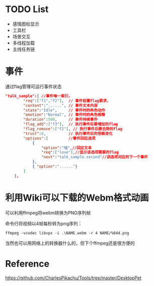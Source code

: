 # TODO List
- 感情图标显示
- 工具栏
- 场景交互
- 多线程加载
- 主线任务链


# 事件
通过flag管理可运行事件状态
```json
"talk_sample":{ //事件唯一索引，
        "req":["f1","f2"],  // 事件前置flag要求，
        "content":"......", // 事件文本内容
        "state":"Idle",     // 事件时的角色动作
        "emotion":"Normal", // 事件时的角色感情
        "duration":500,     // 事件持续事件
        "flag_add":["f3"],  // 执行事件后要增加的flag
        "flag_remove":["f2"], // 执行事件后要去除的flag
        "trust":0,          // 执行事件后的信赖变化
        "options":[         //事件回应选项
            {
                "option":"喵",//回应文本
                "req":["love"],//显示该选项需要的flag
                "next":"talk_sample.second"//该选项对应的下一个事件
            },
            { "option":"......"}
        ]
    },
```


# 利用Wiki可以下载的Webm格式动画
可以利用ffmpeg将webm转换为PNG序列帧

命令行将视频以4帧每秒转为png序列：
```
ffmpeg -vcodec libvpx -i .\NAME.webm -r 4 NAME/%04d.png
```
当然也可以用网络上的转换器什么的，但下个ffmpeg还是很方便的

# Reference
https://github.com/CharlesPikachu/Tools/tree/master/DesktopPet
